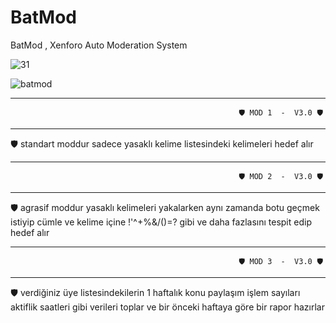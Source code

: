 # BatMod
BatMod , Xenforo Auto Moderation System

![31](https://user-images.githubusercontent.com/106864876/186495304-94739977-c9ae-4778-96e7-e0dde6b2db89.JPG)


![batmod](https://user-images.githubusercontent.com/106864876/186479860-91ec8454-83b0-44cf-8450-e45e1f34066e.png)


*******************************************************************************************************************************
                                                       🛡️ MOD 1  -  V3.0 🛡️                                                      
*******************************************************************************************************************************

🛡️ standart moddur sadece yasaklı kelime listesindeki kelimeleri  hedef alır 





*******************************************************************************************************************************
                                                       🛡️ MOD 2  -  V3.0 🛡️                                                      
*******************************************************************************************************************************

🛡️ agrasif moddur yasaklı kelimeleri yakalarken aynı zamanda botu geçmek istiyip cümle ve kelime içine !'^+%&/()=? gibi ve daha fazlasını tespit edip hedef alır





*******************************************************************************************************************************
                                                       🛡️ MOD 3  -  V3.0 🛡️                                                      
*******************************************************************************************************************************

🛡️ verdiğiniz üye listesindekilerin 1 haftalık konu paylaşım işlem sayıları aktiflik saatleri gibi verileri toplar ve bir önceki haftaya göre bir rapor hazırlar
